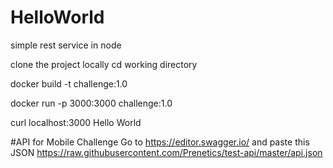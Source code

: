 # HelloWorld
simple rest service in node

clone the project locally
cd working directory

docker build -t challenge:1.0

docker run -p 3000:3000 challenge:1.0

curl localhost:3000
Hello World

#API for Mobile Challenge
Go to https://editor.swagger.io/ and paste this JSON https://raw.githubusercontent.com/Prenetics/test-api/master/api.json

